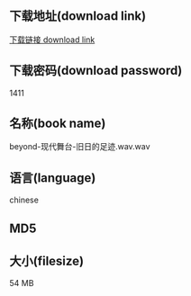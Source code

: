 ## 下载地址(download link)
[下载链接 download link](https://voluble-croquembouche-d321dc.netlify.app/?s=beyond-%E7%8E%B0%E4%BB%A3%E8%88%9E%E5%8F%B0-%E6%97%A7%E6%97%A5%E7%9A%84%E8%B6%B3%E8%BF%B9.wav)

## 下载密码(download password)
1411

## 名称(book name)
beyond-现代舞台-旧日的足迹.wav.wav

## 语言(language)
chinese

## MD5


## 大小(filesize)
54 MB
